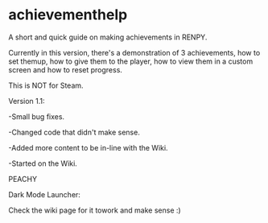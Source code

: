 # achievementhelp

A short and quick guide on making achievements in RENPY.

Currently in this version, there's a demonstration of 3 achievements, how to set themup, how to give them to the player, how to view them in a custom screen and how to
reset progress.

This is NOT for Steam.

Version 1.1:

-Small bug fixes.

-Changed code that didn't make sense.

-Added more content to be in-line with the Wiki.

-Started on the Wiki.

PEACHY


Dark Mode Launcher:

Check the wiki page for it towork and make sense :)
